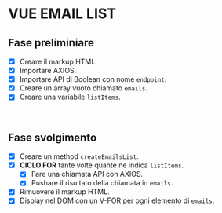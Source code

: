 <!-- Esercizio di oggi: Vue Email List
nome repo: vue-email-list
Descrizione:
Attraverso l'apposita API di Boolean :puntare_in_basso::carnagione-2:
https://flynn.boolean.careers/exercises/api/random/mail
generare 10 indirizzi email e stamparli in pagina all'interno di una lista.
Bonus
Far comparire gli indirizzi email solamente quando sono stati tutti generati.
 -->

 # VUE EMAIL LIST
 ## Fase preliminiare
 - [x] Creare il markup HTML.
 - [x] Importare AXIOS.
 - [x] Importare API di Boolean con nome `endpoint`.
 - [x] Creare un array vuoto chiamato `emails`.
 - [x] Creare una variabile `listItems`.
 
 <br>

 ## Fase svolgimento
 - [x] Creare un method `createEmailsList`.
 - [x] **CICLO FOR** tante volte quante ne indica `listItems`.
    - [x] Fare una chiamata API con AXIOS.
    - [x] Pushare il risultato della chiamata in `emails`.
 - [x] Rimuovere il markup HTML.
 - [x] Display nel DOM con un V-FOR per ogni elemento di `emails`.